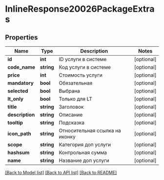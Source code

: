 # InlineResponse20026PackageExtras

## Properties
Name | Type | Description | Notes
------------ | ------------- | ------------- | -------------
**id** | **int** | ID услуги в системе | [optional] 
**code_name** | **string** | Код услуги в системе | [optional] 
**price** | **int** | Стоимость услуги | [optional] 
**mandatory** | **bool** | Обязательная | [optional] 
**selected** | **bool** | Выбрана | [optional] 
**lt_only** | **bool** | Только для LT | [optional] 
**title** | **string** | Заголовок | [optional] 
**description** | **string** | Описание | [optional] 
**tooltip** | **string** | Подсказка | [optional] 
**icon_path** | **string** | Относительная ссылка на иконку | [optional] 
**scope** | **string** | Категория доп услуги | [optional] 
**hashsum** | **string** | Контрольная сумма | [optional] 
**name** | **string** | Название доп услуги | [optional] 

[[Back to Model list]](../../README.md#documentation-for-models) [[Back to API list]](../../README.md#documentation-for-api-endpoints) [[Back to README]](../../README.md)

